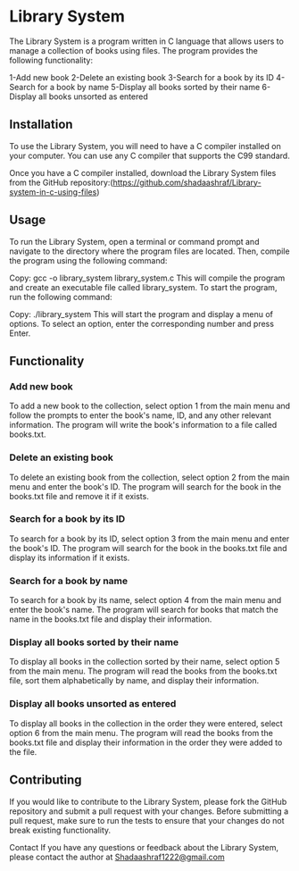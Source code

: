 # Library System

  The Library System is a program written in C language that allows users to manage a collection of books using files. The program provides the following functionality:
  
1-Add new book
2-Delete an existing book
3-Search for a book by its ID
4-Search for a book by name
5-Display all books sorted by their name
6-Display all books unsorted as entered
## Installation
To use the Library System, you will need to have a C compiler installed on your computer. You can use any C compiler that supports the C99 standard.

Once you have a C compiler installed, download the Library System files from the GitHub repository:(https://github.com/shadaashraf/Library-system-in-c-using-files)

## Usage
To run the Library System, open a terminal or command prompt and navigate to the directory where the program files are located. Then, compile the program using the following command:

Copy:
gcc -o library_system library_system.c
This will compile the program and create an executable file called library_system. To start the program, run the following command:

Copy:
./library_system
This will start the program and display a menu of options. To select an option, enter the corresponding number and press Enter.

## Functionality
### Add new book
To add a new book to the collection, select option 1 from the main menu and follow the prompts to enter the book's name, ID, and any other relevant information. The program will write the book's information to a file called books.txt.

### Delete an existing book
To delete an existing book from the collection, select option 2 from the main menu and enter the book's ID. The program will search for the book in the books.txt file and remove it if it exists.

### Search for a book by its ID
To search for a book by its ID, select option 3 from the main menu and enter the book's ID. The program will search for the book in the books.txt file and display its information if it exists.

### Search for a book by name
To search for a book by its name, select option 4 from the main menu and enter the book's name. The program will search for books that match the name in the books.txt file and display their information.

### Display all books sorted by their name
To display all books in the collection sorted by their name, select option 5 from the main menu. The program will read the books from the books.txt file, sort them alphabetically by name, and display their information.

### Display all books unsorted as entered
To display all books in the collection in the order they were entered, select option 6 from the main menu. The program will read the books from the books.txt file and display their information in the order they were added to the file.

## Contributing
If you would like to contribute to the Library System, please fork the GitHub repository and submit a pull request with your changes. Before submitting a pull request, make sure to run the tests to ensure that your changes do not break existing functionality.

Contact
If you have any questions or feedback about the Library System, please contact the author at Shadaashraf1222@gmail.com

